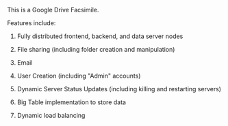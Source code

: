 This is a Google Drive Facsimile.

Features include:

1) Fully distributed frontend, backend, and data server nodes

2) File sharing (including folder creation and manipulation)

3) Email

4) User Creation (including "Admin" accounts)

5) Dynamic Server Status Updates (including killing and restarting servers)

6) Big Table implementation to store data

7) Dynamic load balancing
